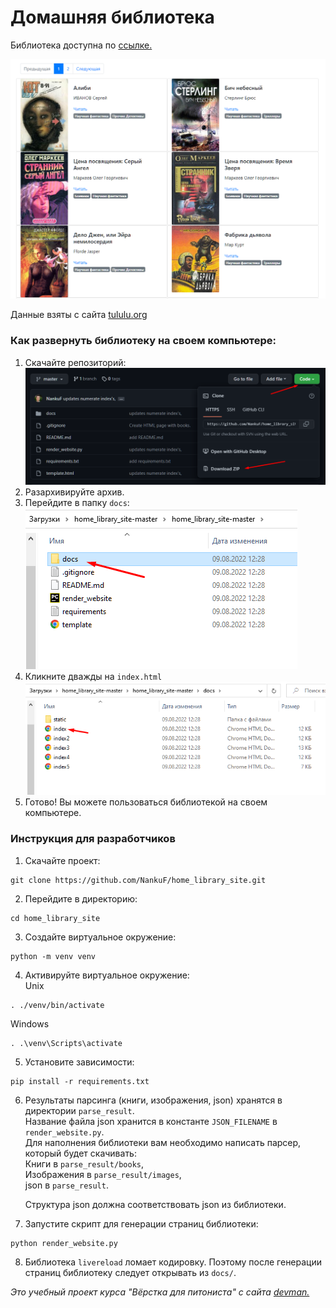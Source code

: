 # Домашняя библиотека

Библиотека доступна по [ссылке.](https://nankuf.github.io/home_library_site/index.html)<br>

![img.png](img.png)

Данные взяты с сайта [tululu.org](https://tululu.org/)

### Как развернуть библиотеку на своем компьютере:
1. Скачайте репозиторий:
![img_1.png](img_1.png)<br>
2. Разархивируйте архив.
3. Перейдите в папку `docs`:<br>
![img_2.png](img_2.png)
4. Кликните дважды на `index.html`
![img_3.png](img_3.png)
5. Готово! Вы можете пользоваться библиотекой на своем компьютере.

### Инструкция для разработчиков
1. Скачайте проект:<br>

```commandline
git clone https://github.com/NankuF/home_library_site.git
```

2. Перейдите в директорию:

```commandline
cd home_library_site
```
3. Создайте виртуальное окружение:<br>

```commandline
python -m venv venv
```

4. Активируйте виртуальное окружение:<br>
Unix
```commandline
. ./venv/bin/activate
```
Windows
```commandline
. .\venv\Scripts\activate
```
5. Установите зависимости:<br>

```commandline
pip install -r requirements.txt
```
6. Результаты парсинга (книги, изображения, json) хранятся в директории `parse_result`.<br>
Название файла json хранится в константе `JSON_FILENAME` в `render_website.py`.<br>
Для наполнения библиотеки вам необходимо написать парсер, который будет скачивать:<br>
Книги в `parse_result/books`,<br>
Изображения в `parse_result/images`,<br>
json в `parse_result`.

    Структура json должна соответствовать json из библиотеки.
7. Запустите скрипт для генерации страниц библиотеки:<br>
```commandline
python render_website.py
```
8. Библиотека `livereload` ломает кодировку. Поэтому после генерации страниц библиотеку следует открывать из `docs/`.


*Это учебный проект курса "Вёрстка для питониста" с сайта [devman.](https://dvmn.org/modules/website-layout-for-pydev/)*